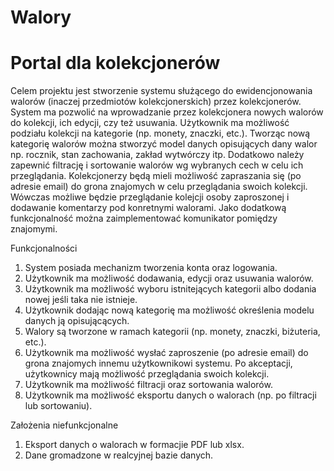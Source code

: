 # Walory

# Portal dla kolekcjonerów

Celem projektu jest stworzenie systemu służącego do ewidencjonowania walorów (inaczej przedmiotów
kolekcjonerskich) przez kolekcjonerów. System ma pozwolić na wprowadzanie przez kolekcjonera nowych
walorów do kolekcji, ich edycji, czy też usuwania. Użytkownik ma możliwość podziału kolekcji na kategorie (np. monety, znaczki, etc.). Tworząc nową kategorię walorów można stworzyć model danych
opisujących dany walor np. rocznik, stan zachowania, zakład wytwórczy itp. Dodatkowo należy zapewnić filtrację i sortowanie walorów wg wybranych cech w celu ich przeglądania. Kolekcjonerzy będą
mieli możliwość zapraszania się (po adresie email) do grona znajomych w celu przeglądania swoich
kolekcji. Wówczas możliwe będzie przeglądanie kolejcji osoby zaproszonej i dodawanie komentarzy pod
konretnymi walorami. Jako dodatkową funkcjonalność można zaimplementować komunikator pomiędzy
znajomymi.


Funkcjonalności

1. System posiada mechanizm tworzenia konta oraz logowania.
2. Użytkownik ma możliwość dodawania, edycji oraz usuwania walorów.
3. Użytkownik ma możliwość wyboru istnitejących kategorii albo dodania nowej jeśli taka nie istnieje.
4. Użytkownik dodając nową kategorię ma możliwość określenia modelu danych ją opisującących.
5. Walory są tworzone w ramach kategorii (np. monety, znaczki, biżuteria, etc.).
6. Użytkownik ma możliwość wysłać zaproszenie (po adresie email) do grona znajomych innemu użytkownikowi systemu. Po akceptacji, użytkownicy mają możliwość przeglądania swoich kolekcji.
7. Użytkownik ma możliwość filtracji oraz sortowania walorów.
8. Użytkownik ma możliwość eksportu danych o walorach (np. po filtracji lub sortowaniu).

Założenia niefunkcjonalne

1. Eksport danych o walorach w formacjie PDF lub xlsx.
2. Dane gromadzone w realcyjnej bazie danych.